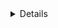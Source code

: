<details>
      <a href="#about-the-project">About The Project</a>
      <p>The project Library Management System is developed using frontend:html,css,javascript,backend:mysql database,flask and python as an interface.It mainly focuses on basic operations in a library like adding new member, new books, and updating new information, searching books and members and facility to issue and return books.</p>
</details>



